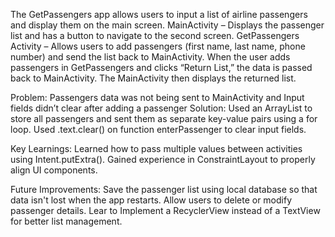 The GetPassengers app allows users to input a list of airline passengers and display them on the main screen.
MainActivity – Displays the passenger list and has a button to navigate to the second screen.
GetPassengers Activity – Allows users to add passengers (first name, last name, phone number) and send the list back to MainActivity.
When the user adds passengers in GetPassengers and clicks “Return List,” the data is passed back to MainActivity.
The MainActivity then displays the returned list.

Problem: Passengers data was not being sent to MainActivity and Input fields didn’t clear after adding a passenger
Solution: Used an ArrayList to store all passengers and sent them as separate key-value pairs using a for loop. Used .text.clear() on 
function enterPassenger to clear input fields.

Key Learnings:
Learned how to pass multiple values between activities using Intent.putExtra().
Gained experience in ConstraintLayout to properly align UI components.

Future Improvements:
Save the passenger list using local database so that data isn't lost when the app restarts.
Allow users to delete or modify passenger details.
Lear to Implement a RecyclerView instead of a TextView for better list management.


